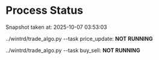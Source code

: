 # Process Status

Snapshot taken at: 2025-10-07 03:53:03

../wintrd/trade_algo.py --task price_update: **NOT RUNNING**

../wintrd/trade_algo.py --task buy_sell: **NOT RUNNING**

